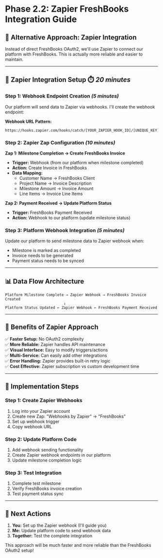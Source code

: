 # Phase 2.2: Zapier FreshBooks Integration Guide

## 🎯 **Alternative Approach: Zapier Integration**

Instead of direct FreshBooks OAuth2, we'll use Zapier to connect our platform with FreshBooks. This is actually more reliable and easier to maintain.

---

## 🔗 **Zapier Integration Setup** ⏱️ *20 minutes*

### **Step 1: Webhook Endpoint Creation** *(5 minutes)*

Our platform will send data to Zapier via webhooks. I'll create the webhook endpoint:

**Webhook URL Pattern:**
```
https://hooks.zapier.com/hooks/catch/[YOUR_ZAPIER_HOOK_ID]/[UNIQUE_KEY]/
```

### **Step 2: Zapier Zap Configuration** *(10 minutes)*

**Zap 1: Milestone Completion → Create FreshBooks Invoice**
- **Trigger:** Webhook (from our platform when milestone completed)
- **Action:** Create Invoice in FreshBooks
- **Data Mapping:**
  - Customer Name → FreshBooks Client
  - Project Name → Invoice Description
  - Milestone Amount → Invoice Amount
  - Line Items → Invoice Line Items

**Zap 2: Payment Received → Update Platform Status**
- **Trigger:** FreshBooks Payment Received
- **Action:** Webhook to our platform (update milestone status)

### **Step 3: Platform Webhook Integration** *(5 minutes)*

Update our platform to send milestone data to Zapier webhook when:
- Milestone is marked as completed
- Invoice needs to be generated
- Payment status needs to be synced

---

## 📊 **Data Flow Architecture**

```
Platform Milestone Complete → Zapier Webhook → FreshBooks Invoice Created
                           ↓
Platform Status Updated ← Zapier Webhook ← FreshBooks Payment Received
```

---

## 🎯 **Benefits of Zapier Approach**

✅ **Faster Setup:** No OAuth2 complexity  
✅ **More Reliable:** Zapier handles API maintenance  
✅ **Visual Interface:** Easy to modify triggers/actions  
✅ **Multi-Service:** Can easily add other integrations  
✅ **Error Handling:** Zapier provides built-in retry logic  
✅ **Cost Effective:** Zapier subscription vs custom development time  

---

## 🔧 **Implementation Steps**

### **Step 1: Create Zapier Webhooks**
1. Log into your Zapier account
2. Create new Zap: "Webhooks by Zapier" → "FreshBooks"
3. Set up webhook trigger
4. Copy webhook URL

### **Step 2: Update Platform Code**
1. Add webhook sending functionality
2. Create Zapier webhook endpoints in our platform
3. Update milestone completion logic

### **Step 3: Test Integration**
1. Complete test milestone
2. Verify FreshBooks invoice creation
3. Test payment status sync

---

## 📝 **Next Actions**

1. **You:** Set up the Zapier webhook (I'll guide you)
2. **Me:** Update platform code to send webhook data
3. **Together:** Test the complete integration

This approach will be much faster and more reliable than the FreshBooks OAuth2 setup!
